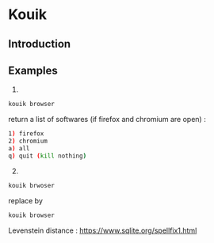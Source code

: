 # Kouik

## Introduction

## Examples

1. 
```sh
kouik browser
```

return a list of softwares (if firefox and chromium are open) :

```sh
1) firefox
2) chromium
a) all
q) quit (kill nothing)
```

2.

```sh
kouik brwoser
```

replace by

```sh
kouik browser
```

Levenstein distance : https://www.sqlite.org/spellfix1.html
